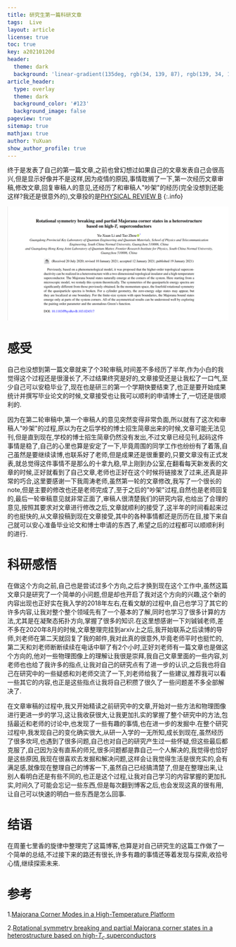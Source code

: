 ```yaml
---
title: 研究生第一篇科研文章
tags:  Live
layout: article
license: true
toc: true
key: a20210120d
header:
  theme: dark
  background: 'linear-gradient(135deg, rgb(34, 139, 87), rgb(139, 34, 139))'
article_header:
  type: overlay
  theme: dark
  background_color: '#123'
  background_image: false
pageview: true
sitemap: true
mathjax: true
author: YuXuan
show_author_profile: true
---
```

终于是发表了自己的第一篇文章,之前也曾幻想过如果自己的文章发表自己会很高兴,但是显示好像并不是这样,因为疫情的原因,事情耽搁了一下,第一次经历文章审稿,修改文章,回复审稿人的意见,还经历了和审稿人"吵架"的经历(完全没想到还能这样?我还是很意外的),文章投的是[PHYSICAL REVIEW B](https://journals.aps.org/prb/)
{:.info}
<!--more-->
![png](/assets/images/research/paper1.png)

# 感受
自己也没想到第一篇文章就来了个3轮审稿,时间差不多经历了半年,作为小白的我觉得这个过程还是很漫长了,不过结果终究是好的,文章接受还是让我松了一口气,至少自己可以安稳毕业了,现在也是研三的第一个学期快要结束了,也正是要开始成果统计并撰写毕业论文的时候,文章接受也让我可以顺利的申请博士了,一切还是很顺利的.

因为在第二轮审稿中,第一个审稿人的意见突然变得非常负面,所以就有了这次和审稿人"吵架"的过程,原以为在之后学校的博士招生简章出来的时候,文章可能无法见刊,但是直到现在,学校的博士招生简章仍然没有发出,不过文章已经见刊,起码这件事情是稳了,自己的心里也算是安定了一下,毕竟周围的同学工作也纷纷有了着落,自己虽然是要继续读博,也联系好了老师,但是成果还是很重要的,只要文章没有正式发表,就总觉得这件事情不是那么的十拿九稳,早上刚到办公室,在翻看每天新发表的文章的时候,正好就看到了自己文章,老师也正好在这个时候将链接发了过来,还真是非常的巧合,这里要感谢一下我周涛老师,虽然第一轮的文章修改,我写了一个很长的note,但是主要的修改也还是老师完成了,至于之后的"吵架"过程,自然也是老师回复的,最后一轮审稿意见就非常正面了,审稿人很清楚我们的研究内容,也给出了合理的意见,按照其要求对文章进行修改之后,文章就顺利的接受了,这半年的时间看起来过的也挺快的,从文章投稿到现在文章接受,其中的各种事情都还是历历在目,接下来自己就可以安心准备毕业论文和博士申请的东西了,希望之后的过程都可以顺顺利利的进行.

# 科研感悟
在做这个方向之前,自己也是尝试过多个方向,之后才换到现在这个工作中,虽然这篇文章只是研究了一个简单的小问题,但是却也开启了我对这个方向的兴趣,这个新的内容出现也正好实在我入学的2018年左右,在看文献的过程中,自己也学习了其它的许多内容,让我对整个整个领域先有了一个基本的了解,同时也学习了很多计算的方法,尤其是在凝聚态拓扑方向,掌握了很多的知识.在这里想感谢一下刘铖铖老师,差不多在2020年8月的时候,文章整理完挂到arxiv上之后,我开始联系之后读博的导师,刘老师在第二天就回复了我的邮件,我对此真的很意外,毕竟老师平时也挺忙的,第二天和刘老师断断续续在电话中聊了有2个小时,正好刘老师有一篇文章也是做这个方向的,他对一些物理图像上的理解让我很是崇拜,我自己文章里面的一些内容,刘老师也也给了我许多的指点,让我对自己的研究点有了进一步的认识,之后我也将自己在研究中的一些疑惑和刘老师交流了一下,刘老师给我了一些建议,推荐我可以看一些其它的内容,也正是这些指点让我将自己积攒了很久了一些问题差不多全部解决了.

在文章审稿的过程中,我又开始精读之前研究中的文章,开始对一些方法和物理图像进行更进一步的学习,这让我收获很大,让我更加扎实的掌握了整个研究中的方法,包括最近和老师的讨论中,也发现了一些有趣的事情,也在进一步的发掘中.在整个研究过程中,我发现自己的变化确实很大,从研一入学的一无所知,成长到现在,虽然经历了很多坎坷,也遇到了很多问题,自己也对自己的研究产生过一些怀疑,但这些最后都克服了,自己因为没有直系的师兄,很多问题都是靠自己一个人解决的,我觉得也恰好是这些原因,我现在很喜欢去发掘和解决问题,这样会让我觉得生活是很充实的,会有满足感,就像现在整理自己的博客一下,虽然自己已经搞清楚了,但是在整理出来,让别人看明白还是有些不同的,也正是这个过程,让我对自己学习的内容掌握的更加扎实,时间久了可能会忘记一些东西,但是每次翻到博客之后,也会发现这真的很有用,让自己可以快速的明白一些东西是怎么回事.

# 结语
在周董七里香的旋律中整理完了这篇博客,也算是对自己研究生的这篇工作做了一个简单的总结,不过接下来的路还有很长,许多有趣的事情还等着发现与探索,收拾号心情,继续探索未来.

# 参考
1.[Majorana Corner Modes in a High-Temperature Platform](https://journals.aps.org/prl/abstract/10.1103/PhysRevLett.121.096803)

2.[Rotational symmetry breaking and partial Majorana corner states in a heterostructure based on high-$T_c$ superconductors](https://journals.aps.org/prb/abstract/10.1103/PhysRevB.103.024517)
